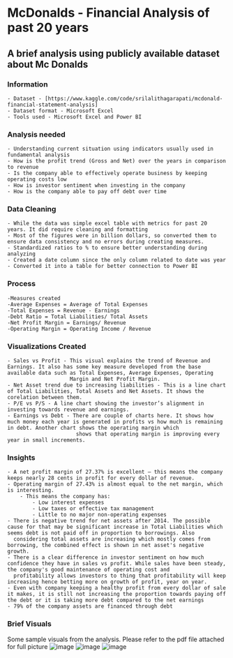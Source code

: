 # McDonalds - Financial Analysis of past 20 years
## A brief analysis using publicly available dataset about Mc Donalds

### Information
    - Dataset - [https://www.kaggle.com/code/srilalithagarapati/mcdonald-financial-statement-analysis]
    - Dataset format - Microsoft Excel
    - Tools used - Microsoft Excel and Power BI

### Analysis needed
    - Understanding current situation using indicators usually used in fundamental analysis
    - How is the profit trend (Gross and Net) over the years in comparison to revenue
    - Is the company able to effectively operate business by keeping operating costs low
    - How is investor sentiment when investing in the company
    - How is the company able to pay off debt over time
    
### Data Cleaning
    - While the data was simple excel table with metrics for past 20 years. It did require cleaning and formatting
    - Most of the figures were in billion dollars, so converted them to ensure data consistency and no errors during creating measures.
    - Standardized ratios to % to ensure better understanding during analyzing
    - Created a date column since the only column related to date was year
    - Converted it into a table for better connection to Power BI
    
### Process
    -Measures created
    -Average Expenses = Average of Total Expenses
    -Total Expenses = Revenue - Earnings
    -Debt Ratio = Total Liabilities/ Total Assets
    -Net Profit Margin = Earnings/ Revenue
    -Operating Margin = Operating Income / Revenue
    
### Visualizations Created
    - Sales vs Profit - This visual explains the trend of Revenue and Earnings. It also has some key measure developed from the base available data such as Total Expenses, Average Expenses, Operating 
                        Margin and Net Profit Margin.
    - Net Asset trend due to increasing liabilities - This is a line chart of Total Liabilities, Total Assets and Net Assets. It shows the corelation between them.
    - P/E vs P/S - A line chart showing the investor’s alignment in investing towards revenue and earnings.
    - Earnings vs Debt - There are couple of charts here. It shows how much money each year is generated in profits vs how much is remaining in debt. Another chart shows the operating margin which 
                          shows that operating margin is improving every year in small increments.
                          
### Insights
    - A net profit margin of 27.37% is excellent — this means the company keeps nearly 28 cents in profit for every dollar of revenue.
    - Operating margin of 27.43% is almost equal to the net margin, which is interesting.
        - This means the company has:
            - Low interest expenses
            - Low taxes or effective tax management
            - Little to no major non-operating expenses
    - There is negative trend for net assets after 2014. The possible cause for that may be significant increase in Total Liabilities which seems debt is not paid off in proportion to borrowings. Also 
      considering total assets are increasing which mostly comes from borrowing, the combined effect is shown in net asset's negative growth.
    - There is a clear difference in investor sentiment on how much confidence they have in sales vs profit. While sales have been steady, the company's good maintenance of operating cost and 
      profitability allows investors to thing that profitability will keep increasing hence betting more on growth of profit, year on year.
    - Even with company keeping a healthy profit from every dollar of sale it makes, it is still not increasing the proportion towards paying off the debt or it is taking more debt compared to the net earnings
    - 79% of the company assets are financed through debt
    
### Brief Visuals
Some sample visuals from the analysis. Please refer to the pdf file attached for full picture
![image](https://github.com/user-attachments/assets/605cf66e-a0f8-47be-9e86-ce68ce906808)
![image](https://github.com/user-attachments/assets/7faf68a0-216d-4906-a5c2-b99c34db7fdf)
![image](https://github.com/user-attachments/assets/42c97527-3302-4905-87bf-f3dfed9e5c59)



